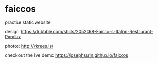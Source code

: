 # faiccos
practice static website

design: https://dribbble.com/shots/2052368-Faicco-s-Italian-Restaurant-Parallax

photos: http://vkrees.is/

check out the live demo: https://josephsurin.github.io/faiccos
